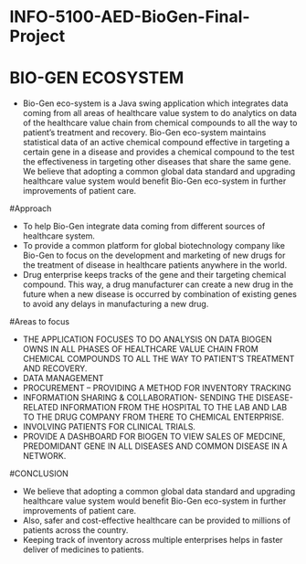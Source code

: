 # INFO-5100-AED-BioGen-Final-Project

# BIO-GEN ECOSYSTEM

* Bio-Gen eco-system is a Java swing application which integrates data coming from all areas of healthcare value system to do analytics on data of the healthcare value chain from chemical compounds to all the way to patient’s treatment and recovery. Bio-Gen eco-system maintains statistical data of an active chemical compound effective in targeting a certain gene in a disease and provides a chemical compound to the test the effectiveness in targeting other diseases that share the same gene. We believe that adopting a common global data standard and upgrading healthcare value system would benefit Bio-Gen eco-system in further improvements of patient care.

#Approach

*	To help Bio-Gen integrate data coming from different sources of healthcare system. 
*	To provide a common platform for global biotechnology company like Bio-Gen to focus on the development and marketing of new drugs for the   treatment of disease in healthcare patients anywhere in the world.
*	Drug enterprise keeps tracks of the gene and their targeting chemical compound. This way, a drug manufacturer can create a new drug in     the future when a new disease is occurred by combination of existing genes to avoid any delays in manufacturing a new drug.

#Areas to focus

* THE APPLICATION FOCUSES TO DO ANALYSIS ON DATA BIOGEN OWNS IN ALL PHASES OF HEALTHCARE VALUE CHAIN FROM CHEMICAL COMPOUNDS TO ALL THE WAY  TO PATIENT’S TREATMENT AND RECOVERY.
* DATA MANAGEMENT
* PROCUREMENT – PROVIDING A METHOD FOR INVENTORY TRACKING
* INFORMATION SHARING & COLLABORATION- SENDING THE DISEASE-RELATED INFORMATION FROM THE HOSPITAL TO THE LAB AND LAB TO THE DRUG COMPANY  FROM THERE TO CHEMICAL ENTERPRISE.
* INVOLVING PATIENTS FOR CLINICAL TRIALS.
* PROVIDE A DASHBOARD FOR BIOGEN TO VIEW SALES OF MEDCINE, PREDOMIDANT GENE IN ALL DISEASES AND COMMON DISEASE IN A NETWORK.

#CONCLUSION

* We believe that adopting a common global data standard and upgrading healthcare value system would benefit Bio-Gen eco-system in further improvements of patient care. 
* Also, safer and cost-effective healthcare can be provided to millions of patients across the country.
* Keeping track of inventory across multiple enterprises helps in faster deliver of medicines to patients.


